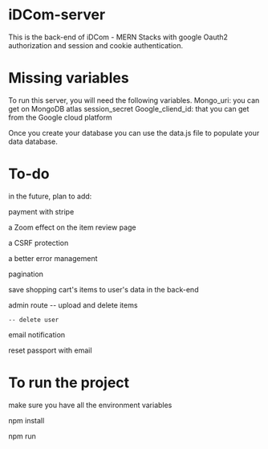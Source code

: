 # iDCom-server
This is the back-end of iDCom - MERN Stacks with google Oauth2 authorization and session and cookie authentication.

# Missing variables
To run this server, you will need the following variables.
Mongo_uri: you can get on MongoDB atlas
session_secret
Google_cliend_id: that you can get from the Google cloud platform

Once you create your database you can use the data.js file to populate your data database.

# To-do
in the future, plan to add:

payment with stripe

a Zoom effect on the item review page

a CSRF protection

a better error management

pagination 

save shopping cart's items to user's data in the back-end

admin route 
    -- upload and delete items

    -- delete user

email notification

reset passport with email

# To run the project

make sure you have all the environment variables

npm install

npm run 